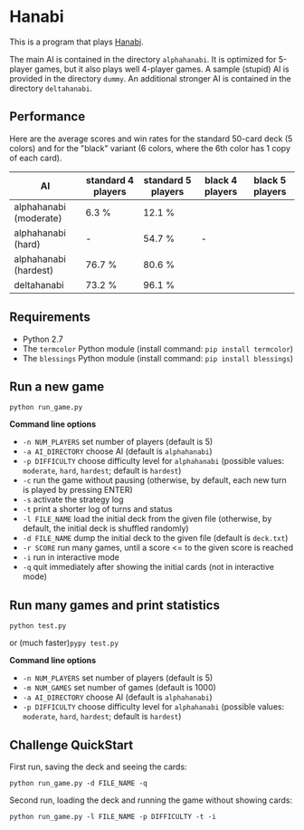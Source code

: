 Hanabi
=====================

This is a program that plays [Hanabi](https://boardgamegeek.com/boardgame/98778/hanabi).

The main AI is contained in the directory `alphahanabi`. It is optimized for 5-player games, but it also plays well 4-player games.
A sample (stupid) AI is provided in the directory `dummy`.
An additional stronger AI is contained in the directory `deltahanabi`.


Performance
---------------------

Here are the average scores and win rates for the standard 50-card deck (5 colors) and for the "black" variant (6 colors, where the 6th color has 1 copy of each card).


 AI                    | standard 4 players | standard 5 players | black 4 players | black 5 players |
-----------------------|--------------------|--------------------|-----------------|-----------------|
alphahanabi (moderate) | 6.3 %              | 12.1 %             | 
alphahanabi (hard)     | -                  | 54.7 %             | -               | 
alphahanabi (hardest)  | 76.7 %             | 80.6 %
deltahanabi            | 73.2 %             | 96.1 %


Requirements
---------------------
* Python 2.7
* The `termcolor` Python module (install command: `pip install termcolor`)
* The `blessings` Python module (install command: `pip install blessings`)

Run a new game
---------------------
`python run_game.py`

**Command line options**
* `-n NUM_PLAYERS` set number of players (default is 5)
* `-a AI_DIRECTORY` choose AI (default is `alphahanabi`)
* `-p DIFFICULTY` choose difficulty level for `alphahanabi` (possible values: `moderate`, `hard`, `hardest`; default is `hardest`)
* `-c` run the game without pausing (otherwise, by default, each new turn is played by pressing ENTER)
* `-s` activate the strategy log
* `-t` print a shorter log of turns and status
* `-l FILE_NAME` load the initial deck from the given file (otherwise, by default, the initial deck is shuffled randomly)
* `-d FILE_NAME` dump the initial deck to the given file (default is `deck.txt`)
* `-r SCORE` run many games, until a score <= to the given score is reached
* `-i` run in interactive mode
* `-q` quit immediately after showing the initial cards (not in interactive mode)



Run many games and print statistics
---------------------
`python test.py`

or (much faster)`pypy test.py`

**Command line options**
* `-n NUM_PLAYERS` set number of players (default is 5)
* `-m NUM_GAMES` set number of games (default is 1000)
* `-a AI_DIRECTORY` choose AI (default is `alphahanabi`)
* `-p DIFFICULTY` choose difficulty level for `alphahanabi` (possible values: `moderate`, `hard`, `hardest`; default is `hardest`)



Challenge QuickStart
---------------------
First run, saving the deck and seeing the cards:

`python run_game.py -d FILE_NAME -q`

Second run, loading the deck and running the game without showing cards:

`python run_game.py -l FILE_NAME -p DIFFICULTY -t -i`

